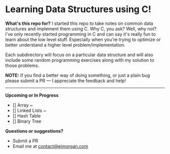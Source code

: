# Learning Data Structures using C!

**What's this repo for?**
I started this repo to take notes on common data structures and implement them using C. Why C, you ask? Well, why not? I've only recently started programming in C and can say it's really fun to learn about the low level stuff. Especially when you're trying to optimize or better understand a higher level problem/implementation.

Each subdirectory will focus on a particular data structure and will also include some random programming exercises along with my solution to those problems.

**NOTE:** if you find a better way of doing something, or just a plain bug please submit a PR — I appreciate the feedback and help!

---

**Upcoming or In Progress**

- [] Array ~
- [] Linked Lists ~
- [] Hash Table
- [] Binary Tree

**Questions or suggestions?**

- Submit a PR
- Email me at contact@ejmorgan.com

